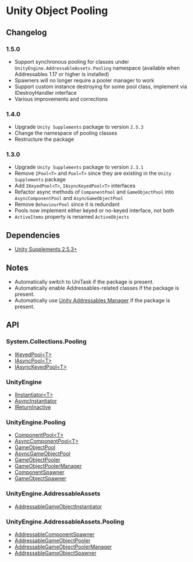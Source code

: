 # Unity Object Pooling

## Changelog

### 1.5.0
- Support synchronous pooling for classes under `UnityEngine.AddressableAssets.Pooling` namespace (available when Addressables 1.17 or higher is installed)
- Spawners will no longer require a pooler manager to work
- Support custom instance destroying for some pool class, implement via IDestroyHandler interface
- Various improvements and corrections

### 1.4.0
- Upgrade `Unity Supplements` package to version `2.5.3`
- Change the namespace of pooling classes
- Restructure the package

### 1.3.0
- Upgrade `Unity Supplements` package to version `2.3.1`
- Remove `IPool<T>` and `Pool<T>` since they are existing in the `Unity Supplements` package
- Add `IKeyedPool<T>`, `IAsyncKeyedPool<T>` interfaces
- Refactor async methods of `ComponentPool` and `GameObjectPool` into `AsyncComponentPool` and `AsyncGameObjectPool`
- Remove `BehaviourPool` since it is redundant
- Pools now implement either keyed or no-keyed interface, not both
- `ActiveItems` property is renamed `ActiveObjects`


## Dependencies

- [Unity Supplements 2.5.3+](https://openupm.com/packages/com.laicasaane.unity-supplements/)

## Notes

- Automatically switch to UniTask if the package is present.
- Automatically enable Addressables-related classes if the package is present.
- Automatically use [Unity Addressables Manager](https://openupm.com/packages/com.laicasaane.unity-addressables-manager/) if the package is present.

## API

### System.Collections.Pooling
- [IKeyedPool\<T>](./Unity.ObjectPooling/System.Collections.Pooling/IKeyedPool.cs)
- [IAsyncPool\<T>](./Unity.ObjectPooling/System.Collections.Pooling/IAsyncPool.cs)
- [IAsyncKeyedPool\<T>](./Unity.ObjectPooling/System.Collections.Pooling/IAsyncKeyedPool.cs)

### UnityEngine
- [IInstantiator\<T>](./Unity.ObjectPooling/UnityEngine/IInstantiator.cs)
- [AsyncInstantiator](./Unity.ObjectPooling/UnityEngine/AsyncInstantiator.cs)
- [IReturnInactive](./Unity.ObjectPooling/UnityEngine/IReturnInactive.cs)

### UnityEngine.Pooling
- [ComponentPool\<T>](./Unity.ObjectPooling/UnityEngine.Pooling/ComponentPool.cs)
- [AsyncComponentPool\<T>](./Unity.ObjectPooling/UnityEngine.Pooling/AsyncComponentPool.cs)
- [GameObjectPool](./Unity.ObjectPooling/UnityEngine.Pooling/GameObjectPool.cs)
- [AsyncGameObjectPool](./Unity.ObjectPooling/UnityEngine.Pooling/AsyncGameObjectPool.cs)
- [GameObjectPooler](./Unity.ObjectPooling/UnityEngine.Pooling/GameObjectPooler.cs)
- [GameObjectPoolerManager](./Unity.ObjectPooling/UnityEngine.Pooling/GameObjectPoolerManager.cs)
- [ComponentSpawner](./Unity.ObjectPooling/UnityEngine.Pooling/ComponentSpawner.cs)
- [GameObjectSpawner](./Unity.ObjectPooling/UnityEngine.Pooling/GameObjectSpawner.cs)

### UnityEngine.AddressableAssets
- [AddressableGameObjectInstantiator](./Unity.ObjectPooling.Addressables/UnityEngine.Addressables/AddressableGameObjectInstantiator.cs)

### UnityEngine.AddressableAssets.Pooling
- [AddressableComponentSpawner](./Unity.ObjectPooling.Addressables/UnityEngine.Addressables.Pooling/AddressableComponentSpawner.cs)
- [AddressableGameObjectPooler](./Unity.ObjectPooling.Addressables/UnityEngine.Addressables.Pooling/AddressableGameObjectPooler.cs)
- [AddressableGameObjectPoolerManager](./Unity.ObjectPooling.Addressables/UnityEngine.Addressables.Pooling/AddressableGameObjectPoolerManager.cs)
- [AddressableGameObjectSpawner](./Unity.ObjectPooling.Addressables/UnityEngine.Addressables.Pooling/AddressableGameObjectSpawner.cs)